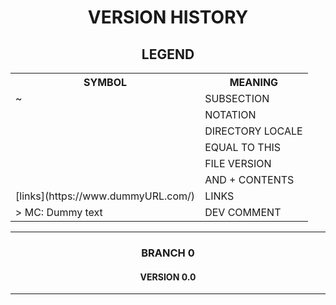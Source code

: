 <h1 align="center">VERSION HISTORY</h1>

<h2 align="center">LEGEND</h2>

<table align="center">
    <tr>
        <th>SYMBOL</th>
        <th>MEANING</th>
    </tr>
    <tr>
        <td>~</td>
        <td>SUBSECTION</td>
    </tr>
    <tr>
        <td></td>
        <td>NOTATION</td>
    </tr>
    <tr>
        <td></td>
        <td>DIRECTORY LOCALE</td>
    </tr>
    <tr>
        <td></td>
        <td>EQUAL TO THIS</td>
    </tr>
    <tr>
        <td></td>
        <td>FILE VERSION</td>
    </tr>
    <tr>
        <td></td>
        <td>AND + CONTENTS</td>
    </tr>
    <tr>
        <td>[links](https://www.dummyURL.com/)</td>
        <td>LINKS</td>
    </tr>
    <tr>
        <td>> MC: Dummy text</td>
        <td>DEV COMMENT</td>
    </tr>
</table>

---

<h3 align="center">BRANCH 0</h3>

<h4 align="center">VERSION 0.0</h4>

---
